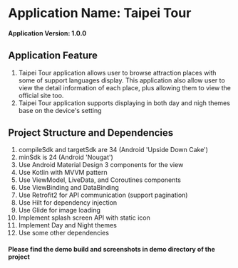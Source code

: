# Application Name: Taipei Tour

#### Application Version: 1.0.0

## Application Feature

1. Taipei Tour application allows user to browse attraction places with some of support languages
   display. This
   application also
   allow user to view the detail information of each place, plus allowing them to view the official
   site too.
2. Taipei Tour application supports displaying in both day and nigh themes base on the device's
   setting

## Project Structure and Dependencies

1. compileSdk and targetSdk are 34 (Android 'Upside Down Cake')
2. minSdk is 24 (Android 'Nougat')
3. Use Android Material Design 3 components for the view
4. Use Kotlin with MVVM pattern
5. Use ViewModel, LiveData, and Coroutines components
6. Use ViewBinding and DataBinding
7. Use Retrofit2 for API communication (support pagination)
8. Use Hilt for dependency injection
9. Use Glide for image loading
10. Implement splash screen API with static icon
11. Implement Day and Night themes
12. Use some other dependencies

#### Please find the demo build and screenshots in demo directory of the project

